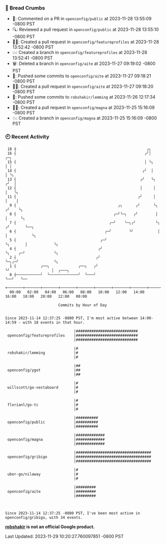 ### 🍞 Bread Crumbs

 * 💬: Commented on a PR in  `openconfig/public` at 2023-11-28 13:55:09 -0800 PST
 * 🔍: Reviewed a pull request in  `openconfig/public` at 2023-11-28 13:55:10 -0800 PST
 * ✍🏼: Created a pull request in `openconfig/featureprofiles` at 2023-11-28 13:52:42 -0800 PST
 * 💥: Created a branch in `openconfig/featureprofiles` at 2023-11-28 13:52:41 -0800 PST
 * 🗑: Deleted a branch in `openconfig/aite` at 2023-11-27 09:19:02 -0800 PST
 * 🚢: Pushed some commits to `openconfig/aite` at 2023-11-27 09:18:21 -0800 PST
 * ✍🏼: Created a pull request in `openconfig/aite` at 2023-11-27 09:18:20 -0800 PST
 * 🚢: Pushed some commits to `robshakir/lemming` at 2023-11-26 12:17:34 -0800 PST
 * ✍🏼: Created a pull request in `openconfig/magna` at 2023-11-25 15:16:09 -0800 PST
 * 💥: Created a branch in `openconfig/magna` at 2023-11-25 15:16:09 -0800 PST

### 🕘 Recent Activity
```
 18 ┼                                                           ╭╮
 16 ┤                                                          ╭╯│               ╭─╮
 15 ┤                                                          │ ╰╮              │ │
 14 ┤                                                         ╭╯  │              │ ╰╮
 13 ┤                                                        ╭╯   ╰╮            ╭╯  │
 12 ┤                                                        │     │            │   ╰╮
 11 ┤                                                       ╭╯     │            │    │
  9 ┤                                              ╭╮      ╭╯      ╰╮          ╭╯    ╰╮
  8 ┤                                            ╭─╯╰─╮   ╭╯        │          │      ╰╮
  7 ┤                                          ╭─╯    ╰─╮╭╯         ╰╮        ╭╯       ╰──╮
  6 ┤                                        ╭─╯        ╰╯           │        │           ╰╮
  5 ┤                                      ╭─╯                       ╰╮       │            ╰╮
  4 ┤                                     ╭╯                          ╰╮    ╭─╯             ╰╮
  2 ┤                                    ╭╯                            ╰─╮╭─╯                ╰╮
  1 ┤           ╭──╮             ╭──╮   ╭╯                               ╰╯                   │  ╭───╮
  0 ┼───────────╯  ╰─────────────╯  ╰───╯                                                     ╰──╯   ╰──
    +───────+───────+───────+───────+───────+───────+───────+───────+───────+───────+───────+───────+────
  00:00   02:00   04:00   06:00   08:00   10:00   12:00   14:00   16:00   18:00   20:00   22:00   00:00   

						Commits by Hour of Day


Since 2023-11-14 12:37:25 -0800 PST, I'm most active between 14:00-14:59 - with 18 events in that hour.

```



```
                               |############################
 openconfig/featureprofiles    |############################
                               |############################

                               |#
 robshakir/lemming             |#
                               |#

                               |##
 openconfig/ygot               |##
                               |##

                               |#
 willscott/go-vestaboard       |#
                               |#

                               |#
 florianl/go-tc                |#
                               |#

                               |##########
 openconfig/public             |##########
                               |##########

                               |#############
 openconfig/magna              |#############
                               |#############

                               |##################################
 openconfig/gribigo            |##################################
                               |##################################

                               |#
 uber-go/nilaway               |#
                               |#

                               |#########
 openconfig/aite               |#########
                               |#########



Since 2023-11-14 12:37:25 -0800 PST, I've been most active in openconfig/gribigo, with 34 events.

```
**[robshakir](mailto:robjs@google.com) is not an official Google product.**  


Last Updated: 2023-11-29 10:20:27.760097851 -0800 PST
